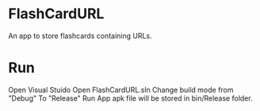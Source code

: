 # FlashCardURL
An app to store flashcards containing URLs. 
# Run
Open Visual Stuido
Open FlashCardURL.sln
Change build mode from "Debug" To "Release"
Run
App apk file will be stored in bin/Release folder.
